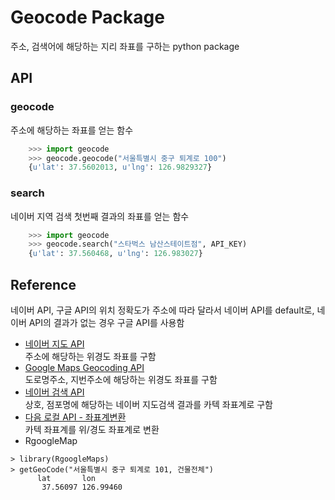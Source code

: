 # Geocode Package

주소, 검색어에 해당하는 지리 좌표를 구하는 python package

## API

### geocode

주소에 해당하는 좌표를 얻는 함수


```python
    >>> import geocode
    >>> geocode.geocode("서울특별시 중구 퇴계로 100")
    {u'lat': 37.5602013, u'lng': 126.9829327}
```

### search

네이버 지역 검색 첫번째 결과의 좌표를 얻는 함수

```python
    >>> import geocode
    >>> geocode.search("스타벅스 남산스테이트점", API_KEY)
    {u'lat': 37.560468, u'lng': 126.983027}
```

## Reference

네이버 API, 구글 API의 위치 정확도가 주소에 따라 달라서 네이버 API를 default로, 네이버 API의 결과가 없는 경우 구글 API를 사용함

* [네이버 지도 API](http://developer.naver.com/wiki/pages/JavaScript#section-JavaScript-9._EC_A3_BC_EC_86_8C_EC_A2_8C_ED_91_9C_EB_B3_80_ED_99_98)  
주소에 해당하는 위경도 좌표를 구함
* [Google Maps Geocoding API](https://developers.google.com/maps/documentation/geocoding/intro)  
도로명주소, 지번주소에 해당하는 위경도 좌표를 구함 
* [네이버 검색 API](http://developer.naver.com/wiki/pages/SrchLocal)  
상호, 점포명에 해당하는 네이버 지도검색 결과를 카텍 좌표계로 구함 
* [다음 로컬 API - 좌표계변환](http://developers.daum.net/services/apis/local/geo/transcoord)  
카텍 좌표계를 위/경도 좌표계로 변환 
* RgoogleMap
```
> library(RgoogleMaps)
> getGeoCode("서울특별시 중구 퇴계로 101, 건물전체")
      lat       lon
       37.56097 126.99460
```
